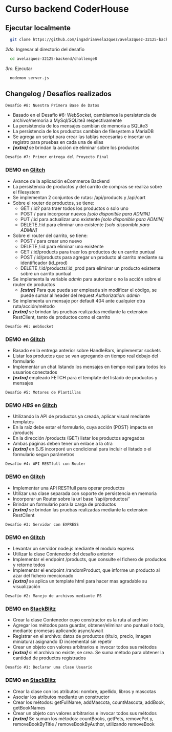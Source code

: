 # Curso backend CoderHouse

## Ejecutar localmente

```bash
  git clone https://github.com/ingadrianvelazquez/avelazquez-32125-backend.git
```
*2do.* Ingresar al directorio del desafío
```bash
  cd avelazquez-32125-backend/challenge8
```
*3ro.* Ejecutar
```bash
  nodemon server.js
```


## Changelog / Desafíos realizados


`Desafío #8: Nuestra Primera Base de Datos`

- Basado en el Desafío #6: WebSocket, cambiamos la persistencia de archivo/memoria a MySql/SQLite3 respectivamente
- La persistencia de los mensajes cambian de memoria a SQLite3
- La persistencia de los productos cambian de filesystem a MariaDB
- Se agrega un script para crear las tablas necesarias e insertar un registro para pruebas en cada una de ellas
- ***[extra]*** se brindan la acción de eliminar sobre los productos


`Desafío #7: Primer entrega del Proyecto Final`
### DEMO en [Glitch](https://warp-wool-lantern.glitch.me/)

- Avance de la aplicación eCommerce Backend
- La persistencia de productos y del carrito de compras se realiza sobre el filesystem
- Se implementan 2 conjuntos de rutas: /api/products y /api/cart
- Sobre el router de productos, se tiene:
  - GET /:id? para traer todos los productos o solo uno
  - POST / para incorporar nuevos *[solo disponible para ADMIN]*
  - PUT /:id para actualizar uno existente *[solo disponible para ADMIN]*
  - DELETE /:id para eliminar uno existente *[solo disponible para ADMIN]*
- Sobre el router del carrito, se tiene:
  - POST / para crear uno nuevo
  - DELETE /:id para eliminar uno existente
  - GET /:id/products para traer los productos de un carrito puntual
  - POST /:id/products para agregar un producto al carrito mediante su identificador (id_prod)
  - DELETE /:id/products/:id_prod para eliminar un producto existente sobre un carrito puntual
- Se implementa la variable *admin* para autorizar o no la acción sobre el router de productos
  - ***[extra]*** Para que pueda ser empleada sin modificar el código, se puede sumar al header del request *Authorization: admin*
- Se implementa un mensaje por default 404 ante cualquier otra ruta/acción/método
- ***[extra]*** se brindan las pruebas realizadas mediante la extension RestClient, tanto de productos como el carrito


`Desafío #6: WebSocket`
### DEMO en [Glitch](https://functional-chalk-house.glitch.me//)

- Basado en la entrega anterior sobre HandleBars, implementar sockets
- Listar los productos que se van agregando en tiempo real debajo del formulario
- Implementar un chat listando los mensajes en tiempo real para todos los usuarios conectados
- ***[extra]*** empleado FETCH para el template del listado de productos y mensajes


`Desafío #5: Motores de Plantillas`
### DEMO *HBS* en [Glitch](https://wonderful-sheer-okapi.glitch.me/)

- Utilizando la API de productos ya creada, aplicar visual mediante templates
- En la raíz debe estar el formulario, cuya acción (POST) impacta en /products
- En la dirección /products (GET) listar los productos agregados
- Ambas páginas deben tener un enlace a la otra
- ***[extra]*** en EJS incorporé un condicional para incluir el listado o el formulario segun parámetros


`Desafío #4: API RESTfull con Router`
### DEMO en [Glitch](https://power-peppermint-jodhpur.glitch.me/)

- Implementar una API RESTfull para operar productos
- Utilizar una clase separada con soporte de persistencia en memoria
- Incorporar un Router sobre la url base '/api/productos/'
- Brindar un formulario para la carga de productos
- ***[extra]*** se brindan las pruebas realizadas mediante la extension RestClient


`Desafío #3: Servidor con EXPRESS`
### DEMO en [Glitch](https://river-woolen-square.glitch.me/)

- Levantar un servidor node.js mediante el modulo express
- Utilizar la clase Contenedor del desafío anterior
- Implementar el endpoint /products, que consulte el fichero de productos y retorne todos
- Implementar el endpoint /randomProduct, que informe un producto al azar del fichero mencionado
- ***[extra]*** se aplica un template html para hacer mas agradable su visualización


`Desafío #2: Manejo de archivos mediante FS`
### DEMO en [StackBlitz](https://stackblitz.com/edit/node-engdmq?file=index.js)

- Crear la clase Contenedor cuyo constructor es la ruta al archivo
- Agregar los métodos para guardar, obtener/eliminar uno puntual o todo, mediante promesas aplicando async/await
- Registrar en el archivo: datos de productos (título, precio, imagen miniatura) asignando ID incremental sin repetir
- Crear un objeto con valores arbitrarios e invocar todos sus métodos
- ***[extra]*** si el archivo no existe, se crea. Se suma método para obtener la cantidad de productos registrados


`Desafío #1: Declarar una clase Usuario`
### DEMO en [StackBlitz](https://stackblitz.com/edit/node-4gxwge?file=challenge1.js)

- Crear la clase con los atributos: nombre, apellido, libros y mascotas
- Asociar los atributos mediante un constructor
- Crear los métodos: getFullName, addMascota, countMascota, addBook, getBookNames
- Crear un objeto con valores arbitrarios e invocar todos sus métodos
- ***[extra]*** Se suman los métodos: countBooks, getPets, removePet y, removeBookByTitle / removeBookByAuthor, utilizando removeBook

